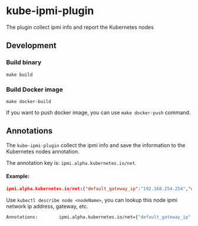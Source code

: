 # kube-ipmi-plugin
The plugin collect ipmi info and report the Kubernetes nodes

## Development

### Build binary

`make build`

### Build Docker image

`make docker-build`

If you want to push docker image, you can use `make docker-push` command.


## Annotations

The `kube-ipmi-plugin` collect the ipmi info and save the information to the Kubernetes nodes annotation.

The annotation key is: `ipmi.alpha.kubernetes.io/net`.

#### Example:

```json
ipmi.alpha.kubernetes.io/net:{"default_gateway_ip":"192.168.254.254","default_gateway_mac":"12:34:56:78:ab:cd","ip_address":"192.168.254.10","ip_address_source":"Static Address","mac_address":"ab:cd:ef:gh:12:34","subnet_mask":"255.255.255.0"}
```

Use `kubectl describe node <nodeName>`, you can lookup this node ipmi network ip address, gateway, etc.

```sh
Annotations:        ipmi.alpha.kubernetes.io/net={"default_gateway_ip":"192.168.254.254","default_gateway_mac":"12:34:56:78:ab:cd","ip_address":"192.168.254.10","ip_address_source":"Static Address","mac_address":"ab:cd:...
```
